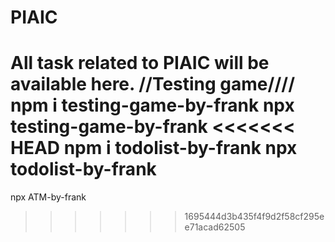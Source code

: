 # PIAIC
All task related to PIAIC will be available here. 
//Testing game////
npm i testing-game-by-frank
npx testing-game-by-frank
<<<<<<< HEAD
npm i todolist-by-frank
npx todolist-by-frank
=======
npx ATM-by-frank
>>>>>>> 1695444d3b435f4f9d2f58cf295ee71acad62505
